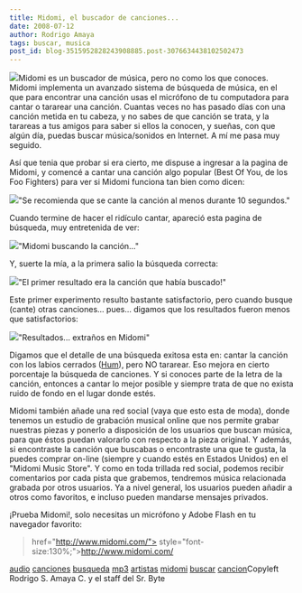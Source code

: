 ```yaml
---
title: Midomi, el buscador de canciones...
date: 2008-07-12
author: Rodrigo Amaya
tags: buscar, musica
post_id: blog-3515952828243908885.post-3076634438102502473
---
```


[![](http://bp3.blogger.com/_ayvorITawE4/SHjqYfOgiTI/AAAAAAAAA4k/nodHzATQ9oU/s400/midomi-logo.jpg)](http://bp3.blogger.com/_ayvorITawE4/SHjqYfOgiTI/AAAAAAAAA4k/nodHzATQ9oU/s1600-h/midomi-logo.jpg)Midomi es un
      buscador de música, pero no como los que conoces. Midomi implementa un avanzado sistema de
      búsqueda de música, en el que para encontrar una canción usas el micrófono de tu computadora
      para cantar o tararear una canción. Cuantas veces no has pasado días con una canción metida en tu cabeza, y no sabes de que canción se
      trata, y la tarareas a tus amigos para saber si ellos la conocen, y sueñas, con que algún día,
      puedas buscar música/sonidos en Internet. A mí me pasa
      muy seguido.

Así que tenia que probar si era cierto, me
      dispuse a ingresar a la pagina de Midomi, y comencé a cantar una canción algo popular (Best Of
      You, de los Foo Fighters) para ver si Midomi funciona tan bien como dicen:

[![](http://bp2.blogger.com/_ayvorITawE4/SHjpoPOgiRI/AAAAAAAAA4U/MocOn0EKaTE/s400/midomi-tarareando.jpg)](http://bp2.blogger.com/_ayvorITawE4/SHjpoPOgiRI/AAAAAAAAA4U/MocOn0EKaTE/s1600-h/midomi-tarareando.jpg)"Se recomienda que se cante
      la canción al menos durante 10 segundos."

Cuando termine de hacer el ridículo cantar, apareció
      esta pagina de búsqueda, muy entretenida de ver:

[![](http://bp1.blogger.com/_ayvorITawE4/SHjpn_OgiQI/AAAAAAAAA4M/OdlzeeeptJo/s400/midomi-search.jpg)](http://bp1.blogger.com/_ayvorITawE4/SHjpn_OgiQI/AAAAAAAAA4M/OdlzeeeptJo/s1600-h/midomi-search.jpg)"Midomi buscando la
      canción..."

Y, suerte la mía, a la primera salio la búsqueda correcta:

[![](http://bp1.blogger.com/_ayvorITawE4/SHjpn_OgiPI/AAAAAAAAA4E/HkJV5MP5yy4/s400/midomi-found.jpg)](http://bp1.blogger.com/_ayvorITawE4/SHjpn_OgiPI/AAAAAAAAA4E/HkJV5MP5yy4/s1600-h/midomi-found.jpg)"El primer resultado era la
      canción que había buscado!"

Este primer
      experimento resulto bastante satisfactorio, pero cuando busque (cante) otras canciones...
      pues... digamos que los resultados fueron menos que satisfactorios:

[![](http://bp0.blogger.com/_ayvorITawE4/SHjr9vOgiUI/AAAAAAAAA4s/v9hfivv4IQM/s400/midomi-wtf.jpg)](http://bp0.blogger.com/_ayvorITawE4/SHjr9vOgiUI/AAAAAAAAA4s/v9hfivv4IQM/s1600-h/midomi-wtf.jpg)"Resultados... extraños en
      Midomi"

Digamos que el detalle de una
      búsqueda exitosa esta en: cantar la canción con los labios cerrados ([Hum](http://www.spanishdict.com/translate/Hum)), pero NO tararear. Eso
      mejora en cierto porcentaje la búsqueda de canciones. Y si conoces parte de la letra de la
      canción, entonces a cantar lo mejor posible y siempre trata de que no exista ruido de fondo en
      el lugar donde estés.

Midomi también añade una red social (vaya que
      esto esta de moda), donde tenemos un estudio de grabación musical online que nos permite
      grabar nuestras piezas y ponerlo a disposición de los usuarios que buscan música, para que
      éstos puedan valorarlo con respecto a la pieza original.
Y además, si encontraste
      la canción que buscabas o encontraste una que te gusta, la puedes comprar on-line (siempre y
      cuando estés en Estados Unidos) en el "Midomi Music Store".
Y como en toda trillada
      red social, podemos recibir comentarios por cada pista que grabemos, tendremos música
      relacionada grabada por otros usuarios. Ya a nivel general, los usuarios pueden añadir a otros
      como favoritos, e incluso pueden mandarse mensajes privados.

¡Prueba
      Midomi!, solo necesitas un micrófono y Adobe Flash en tu navegador favorito:

>  href="http://www.midomi.com/"> style="font-size:130%;">http://www.midomi.com/

[audio](http://www.blogalaxia.com/tags/audio) [canciones](http://www.blogalaxia.com/tags/canciones) [busqueda](http://www.blogalaxia.com/tags/busqueda) [mp3](http://www.blogalaxia.com/tags/mp3) [artistas](http://www.blogalaxia.com/tags/artistas) [midomi](http://www.blogalaxia.com/tags/midomi) [buscar](http://www.blogalaxia.com/tags/buscar) [cancion](http://www.blogalaxia.com/tags/cancion)Copyleft Rodrigo S. Amaya
      C. y el staff del Sr. Byte